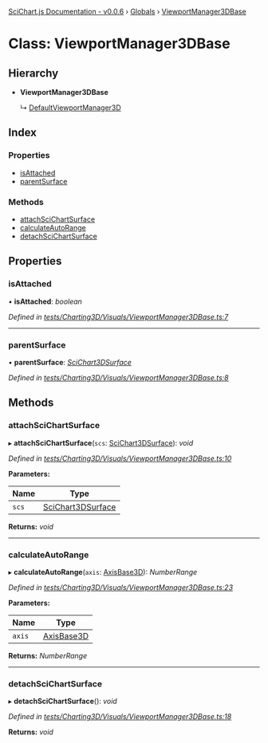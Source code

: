 [SciChart.js Documentation - v0.0.6](../README.md) › [Globals](../globals.md) › [ViewportManager3DBase](viewportmanager3dbase.md)

# Class: ViewportManager3DBase

## Hierarchy

* **ViewportManager3DBase**

  ↳ [DefaultViewportManager3D](defaultviewportmanager3d.md)

## Index

### Properties

* [isAttached](viewportmanager3dbase.md#isattached)
* [parentSurface](viewportmanager3dbase.md#parentsurface)

### Methods

* [attachSciChartSurface](viewportmanager3dbase.md#attachscichartsurface)
* [calculateAutoRange](viewportmanager3dbase.md#calculateautorange)
* [detachSciChartSurface](viewportmanager3dbase.md#detachscichartsurface)

## Properties

###  isAttached

• **isAttached**: *boolean*

*Defined in [tests/Charting3D/Visuals/ViewportManager3DBase.ts:7](https://github.com/ABTSoftware/SciChart.Dev/blob/ff9f38d289/Web/src/SciChart/tests/Charting3D/Visuals/ViewportManager3DBase.ts#L7)*

___

###  parentSurface

• **parentSurface**: *[SciChart3DSurface](scichart3dsurface.md)*

*Defined in [tests/Charting3D/Visuals/ViewportManager3DBase.ts:8](https://github.com/ABTSoftware/SciChart.Dev/blob/ff9f38d289/Web/src/SciChart/tests/Charting3D/Visuals/ViewportManager3DBase.ts#L8)*

## Methods

###  attachSciChartSurface

▸ **attachSciChartSurface**(`scs`: [SciChart3DSurface](scichart3dsurface.md)): *void*

*Defined in [tests/Charting3D/Visuals/ViewportManager3DBase.ts:10](https://github.com/ABTSoftware/SciChart.Dev/blob/ff9f38d289/Web/src/SciChart/tests/Charting3D/Visuals/ViewportManager3DBase.ts#L10)*

**Parameters:**

Name | Type |
------ | ------ |
`scs` | [SciChart3DSurface](scichart3dsurface.md) |

**Returns:** *void*

___

###  calculateAutoRange

▸ **calculateAutoRange**(`axis`: [AxisBase3D](axisbase3d.md)): *NumberRange*

*Defined in [tests/Charting3D/Visuals/ViewportManager3DBase.ts:23](https://github.com/ABTSoftware/SciChart.Dev/blob/ff9f38d289/Web/src/SciChart/tests/Charting3D/Visuals/ViewportManager3DBase.ts#L23)*

**Parameters:**

Name | Type |
------ | ------ |
`axis` | [AxisBase3D](axisbase3d.md) |

**Returns:** *NumberRange*

___

###  detachSciChartSurface

▸ **detachSciChartSurface**(): *void*

*Defined in [tests/Charting3D/Visuals/ViewportManager3DBase.ts:18](https://github.com/ABTSoftware/SciChart.Dev/blob/ff9f38d289/Web/src/SciChart/tests/Charting3D/Visuals/ViewportManager3DBase.ts#L18)*

**Returns:** *void*
